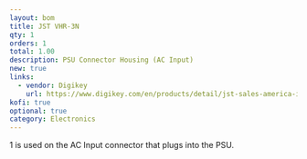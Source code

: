 ```yaml
---
layout: bom
title: JST VHR-3N
qty: 1
orders: 1
total: 1.00
description: PSU Connector Housing (AC Input)
new: true
links:
  - vendor: Digikey
    url: https://www.digikey.com/en/products/detail/jst-sales-america-inc/VHR-3N/608625
kofi: true
optional: true
category: Electronics
---
```

1 is used on the AC Input connector that plugs into the PSU.